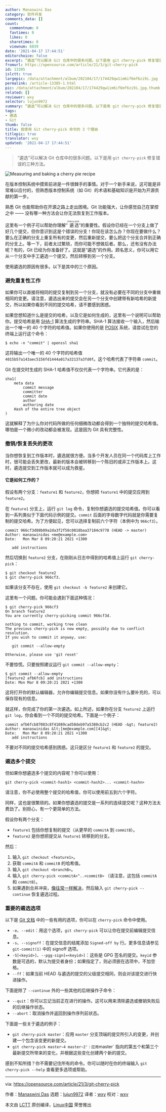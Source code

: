 ```yaml
---
author: Manaswini Das
category: 软件开发
comments_data: []
count:
  commentnum: 0
  favtimes: 0
  likes: 0
  sharetimes: 0
  viewnum: 6039
date: '2021-04-17 17:44:51'
editorchoice: false
excerpt: “遴选”可以解决 Git 仓库中的很多问题。以下是用 git cherry-pick 修复错误的三种方法。
fromurl: https://opensource.com/article/21/3/git-cherry-pick
id: 13305
islctt: true
largepic: /data/attachment/album/202104/17/174429qw1im6if6mf6zi9i.jpg
permalink: /article-13305-1.html
pic: /data/attachment/album/202104/17/174429qw1im6if6mf6zi9i.jpg.thumb.jpg
related: []
reviewer: wxy
selector: lujun9972
summary: “遴选”可以解决 Git 仓库中的很多问题。以下是用 git cherry-pick 修复错误的三种方法。
tags:
- 遴选
- Git
thumb: false
title: 我使用 Git cherry-pick 命令的 3 个理由
titlepic: true
translator: wxy
updated: '2021-04-17 17:44:51'
---
```



> 
> “遴选”可以解决 Git 仓库中的很多问题。以下是用 `git cherry-pick` 修复错误的三种方法。
> 
> 
> 


![](/data/attachment/album/202104/17/174429qw1im6if6mf6zi9i.jpg "Measuring and baking a cherry pie recipe")


在版本控制系统中摸索前进是一件很棘手的事情。对于一个新手来说，这可能是非常难以应付的，但熟悉版本控制系统（如 Git）的术语和基础知识是开始为开源贡献的第一步。


熟悉 Git 也能帮助你在开源之路上走出困境。Git 功能强大，让你感觉自己在掌控之中 —— 没有哪一种方法会让你无法恢复到工作版本。


这里有一个例子可以帮助你理解“<ruby> 遴选 <rt>  cherry-pick </rt></ruby>”的重要性。假设你已经在一个分支上做了好几个提交，但你意识到这是个错误的分支！你现在该怎么办？你现在要做什么？要么在正确的分支上重复所有的变更，然后重新提交，要么把这个分支合并到正确的分支上。等一下，前者太过繁琐，而你可能不想做后者。那么，还有没有办法呢？有的，Git 已经为你准备好了。这就是“遴选”的作用。顾名思义，你可以用它从一个分支中手工遴选一个提交，然后转移到另一个分支。


使用遴选的原因有很多。以下是其中的三个原因。


### 避免重复性工作


如果你可以直接将相同的提交复制到另一个分支，就没有必要在不同的分支中重做相同的变更。请注意，遴选出来的提交会在另一个分支中创建带有新哈希的新提交，所以如果你看到不同的提交哈希，请不要感到困惑。


如果您想知道什么是提交的哈希，以及它是如何生成的，这里有一个说明可以帮助你。提交哈希是用 [SHA-1](https://en.wikipedia.org/wiki/SHA-1) 算法生成的字符串。SHA-1 算法接收一个输入，然后输出一个唯一的 40 个字符的哈希值。如果你使用的是 [POSIX](https://opensource.com/article/19/7/what-posix-richard-stallman-explains) 系统，请尝试在您的终端上运行这个命令：



```
$ echo -n "commit" | openssl sha1

```

这将输出一个唯一的 40 个字符的哈希值 `4015b57a143aec5156fd1444a017a32137a3fd0f`。这个哈希代表了字符串 `commit`。


Git 在提交时生成的 SHA-1 哈希值不仅仅代表一个字符串。它代表的是：



```
sha1(
    meta data
        commit message
        committer
        commit date
        author
        authoring date
    Hash of the entire tree object
)

```

这就解释了为什么你对代码所做的任何细微改动都会得到一个独特的提交哈希值。哪怕是一个微小的改动都会被发现。这是因为 Git 具有完整性。


### 撤销/恢复丢失的更改


当你想恢复到工作版本时，遴选就很方便。当多个开发人员在同一个代码库上工作时，很可能会丢失更改，最新的版本会被转移到一个陈旧的或非工作版本上。这时，遴选提交到工作版本就可以成为救星。


#### 它是如何工作的？


假设有两个分支：`feature1` 和 `feature2`，你想把 `feature1` 中的提交应用到 `feature2`。


在 `feature1` 分支上，运行 `git log` 命令，复制你想遴选的提交哈希值。你可以看到一系列类似于下面代码示例的提交。`commit` 后面的字母数字代码就是你需要复制的提交哈希。为了方便起见，您可以选择复制前六个字符（本例中为 `966cf3`）。



```
commit 966cf3d08b09a2da3f2f58c0818baa37184c9778 (HEAD -> master)
Author: manaswinidas <me@example.com>
Date:   Mon Mar 8 09:20:21 2021 +1300

   add instructions

```

然后切换到 `feature2` 分支，在刚刚从日志中得到的哈希值上运行 `git cherry-pick`：



```
$ git checkout feature2
$ git cherry-pick 966cf3.

```

如果该分支不存在，使用 `git checkout -b feature2` 来创建它。


这里有一个问题。你可能会遇到下面这种情况：



```
$ git cherry-pick 966cf3
On branch feature2
You are currently cherry-picking commit 966cf3d.

nothing to commit, working tree clean
The previous cherry-pick is now empty, possibly due to conflict resolution.
If you wish to commit it anyway, use:

   git commit --allow-empty

Otherwise, please use 'git reset'

```

不要惊慌。只要按照建议运行 `git commit --allow-empty`：



```
$ git commit --allow-empty
[feature2 afb6fcb] add instructions
Date: Mon Mar 8 09:20:21 2021 +1300

```

这将打开你的默认编辑器，允许你编辑提交信息。如果你没有什么要补充的，可以保存现有的信息。


就这样，你完成了你的第一次遴选。如上所述，如果你在分支 `feature2` 上运行 `git log`，你会看到一个不同的提交哈希。下面是一个例子：



```
commit afb6fcb87083c8f41089cad58deb97a5380cb2c2 (HEAD -&gt; feature2)
Author: manaswinidas &lt;[me@example.com][4]&gt;
Date:   Mon Mar 8 09:20:21 2021 +1300
   add instructions

```

不要对不同的提交哈希感到困惑。这只是区分 `feature1` 和 `feature2` 的提交。


### 遴选多个提交


但如果你想遴选多个提交的内容呢？你可以使用：



```
git cherry-pick <commit-hash1> <commit-hash2>... <commit-hashn>

```

请注意，你不必使用整个提交的哈希值，你可以使用前五到六个字符。


同样，这也是很繁琐的。如果你想遴选的提交是一系列的连续提交呢？这种方法太费劲了。别担心，有一个更简单的方法。


假设你有两个分支：


* `feature1` 包括你想复制的提交（从更早的 `commitA` 到 `commitB`）。
* `feature2` 是你想把提交从 `feature1` 转移到的分支。


然后：


1. 输入 `git checkout <feature1>`。
2. 获取 `commitA` 和 `commitB` 的哈希值。
3. 输入 `git checkout <branchB>`。
4. 输入 `git cherry-pick <commitA>^..<commitB>` （请注意，这包括 `commitA` 和 `commitB`）。
5. 如果遇到合并冲突，[像往常一样解决](https://opensource.com/article/20/4/git-merge-conflict)，然后输入 `git cherry-pick --continue` 恢复遴选过程。


### 重要的遴选选项


以下是 [Git 文档](https://git-scm.com/docs/git-cherry-pick) 中的一些有用的选项，你可以在 `cherry-pick` 命令中使用。


* `-e`、`--edit`：用这个选项，`git cherry-pick` 可以让你在提交前编辑提交信息。
* `-s`、`--signoff`：在提交信息的结尾添加 `Signed-off by` 行。更多信息请参见 `git-commit(1)` 中的 signoff 选项。
* `-S[<keyid>]`、`--pgg-sign[=<keyid>]`：这些是 GPG 签名的提交。`keyid` 参数是可选的，默认为提交者身份；如果指定了，则必须嵌在选项中，不加空格。
* `--ff`：如果当前 HEAD 与遴选的提交的父级提交相同，则会对该提交进行快进操作。


下面是除了 `--continue` 外的一些其他的后继操作子命令：


* `--quit`：你可以忘记当前正在进行的操作。这可以用来清除遴选或撤销失败后的后继操作状态。
* `--abort`：取消操作并返回到操作序列前状态。


下面是一些关于遴选的例子：


* `git cherry-pick master`：应用 `master` 分支顶端的提交所引入的变更，并创建一个包含该变更的新提交。
* `git cherry-pick master~4 master~2'：应用`master` 指向的第五个和第三个最新提交所带来的变化，并根据这些变化创建两个新的提交。


感到不知所措？你不需要记住所有的命令。你可以随时在你的终端输入 `git cherry-pick --help` 查看更多选项或帮助。




---


via: <https://opensource.com/article/21/3/git-cherry-pick>


作者：[Manaswini Das](https://opensource.com/users/manaswinidas) 选题：[lujun9972](https://github.com/lujun9972) 译者：[wxy](https://github.com/wxy) 校对：[wxy](https://github.com/wxy)


本文由 [LCTT](https://github.com/LCTT/TranslateProject) 原创编译，[Linux中国](https://linux.cn/) 荣誉推出